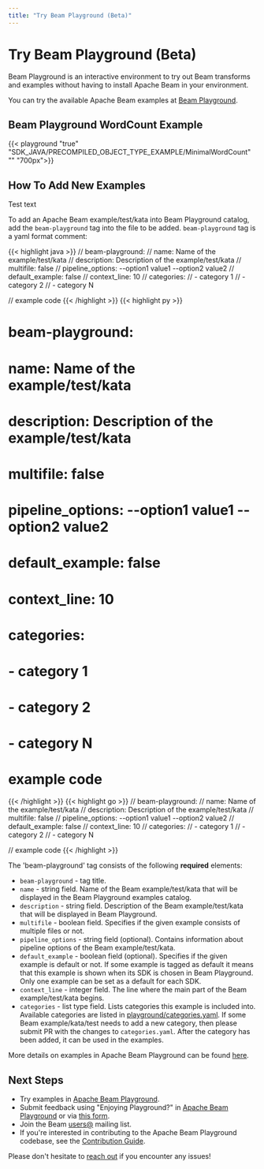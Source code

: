 ```yaml
---
title: "Try Beam Playground (Beta)"
---
```

<!--
Licensed under the Apache License, Version 2.0 (the "License");
you may not use this file except in compliance with the License.
You may obtain a copy of the License at

http://www.apache.org/licenses/LICENSE-2.0

Unless required by applicable law or agreed to in writing, software
distributed under the License is distributed on an "AS IS" BASIS,
WITHOUT WARRANTIES OR CONDITIONS OF ANY KIND, either express or implied.
See the License for the specific language governing permissions and
limitations under the License.
-->

# Try Beam Playground (Beta)

Beam Playground is an interactive environment to try out Beam transforms and examples
without having to install Apache Beam in your environment.

You can try the available Apache Beam examples at
[Beam Playground](https://play.beam.apache.org/).

## Beam Playground WordCount Example

{{< playground "true" "SDK_JAVA/PRECOMPILED_OBJECT_TYPE_EXAMPLE/MinimalWordCount" "" "700px">}}

## How To Add New Examples

Test text

To add an Apache Beam example/test/kata into Beam Playground catalog,
add the `beam-playground` tag into the file to be added.
`beam-playground` tag is a yaml format comment:

{{< highlight java >}}
// beam-playground:
//   name: Name of the example/test/kata
//   description: Description of the example/test/kata
//   multifile: false
//   pipeline_options: --option1 value1 --option2 value2
//   default_example: false
//   context_line: 10
//   categories:
//     - category 1
//     - category 2
//     - category N

// example code
{{< /highlight >}}
{{< highlight py >}}
# beam-playground:
#   name: Name of the example/test/kata
#   description: Description of the example/test/kata
#   multifile: false
#   pipeline_options: --option1 value1 --option2 value2
#   default_example: false
#   context_line: 10
#   categories:
#     - category 1
#     - category 2
#     - category N

# example code
{{< /highlight >}}
{{< highlight go >}}
// beam-playground:
//   name: Name of the example/test/kata
//   description: Description of the example/test/kata
//   multifile: false
//   pipeline_options: --option1 value1 --option2 value2
//   default_example: false
//   context_line: 10
//   categories:
//     - category 1
//     - category 2
//     - category N

// example code
{{< /highlight >}}

The 'beam-playground' tag consists of the following **required** elements:

- `beam-playground` - tag title.
- `name` - string field. Name of the Beam example/test/kata that will be displayed in the Beam Playground
examples catalog.
- `description` - string field. Description of the Beam example/test/kata that will be displayed in Beam Playground.
- `multifile` - boolean field. Specifies if the given example consists of multiple files or not.
- `pipeline_options` - string field (optional). Contains information about pipeline options of the Beam example/test/kata.
- `default_example` - boolean field (optional). Specifies if the given example is default or not. If some example is tagged
  as default it means that this example is shown when its SDK is chosen in Beam Playground.
  Only one example can be set as a default for each SDK.
- `context_line` - integer field. The line where the main part of the Beam example/test/kata begins.
- `categories` - list type field.
Lists categories this example is included into. Available categories are listed in
[playground/categories.yaml](https://github.com/apache/beam/blob/master/playground/categories.yaml).
If some Beam example/kata/test needs to add a new category, then please submit PR with the changes to `categories.yaml`.
After the category has been added, it can be used in the examples.

More details on examples in Apache Beam Playground can be found
[here](https://docs.google.com/document/d/1LBeGVTYwJHYbtmLt06OjhBR1CJ1Wgz18MEZjvNkuofc/edit?usp=sharing).

## Next Steps

* Try examples in [Apache Beam Playground](https://frontend-beta-dot-apache-beam-testing.appspot.com/).
* Submit feedback using "Enjoying Playground?" in
[Apache Beam Playground](https://frontend-beta-dot-apache-beam-testing.appspot.com/) or via
[this form](https://docs.google.com/forms/d/e/1FAIpQLSd5_5XeOwwW2yjEVHUXmiBad8Lxk-4OtNcgG45pbyAZzd4EbA/viewform?usp=pp_url).
* Join the Beam [users@](/community/contact-us) mailing list.
* If you're interested in contributing to the Apache Beam Playground codebase, see the [Contribution Guide](/contribute).

Please don't hesitate to [reach out](/community/contact-us) if you encounter any issues!
